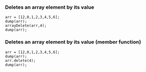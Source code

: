 ### Deletes an array element by its value

```luceescript+trycf
arr = [12,0,1,2,3,4,5,6];
dump(arr);
arrayDelete(arr,4);
dump(arr);
```

### Deletes an array element by its value (member function)

```luceescript+trycf
arr = [12,0,1,2,3,4,5,6];
dump(arr);
arr.delete(4);
dump(arr);
```
